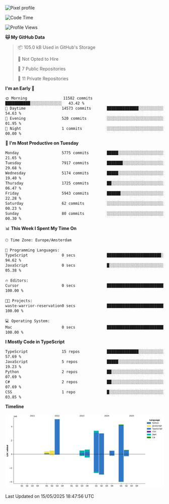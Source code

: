 ![Pixel profile](https://pixel-profile.vercel.app/api/github-stats?username=Atchferox&screen_effect=true&theme=rainbow
)


<!--START_SECTION:waka-->
![Code Time](http://img.shields.io/badge/Code%20Time-687%20hrs%2030%20mins-blue)

![Profile Views](http://img.shields.io/badge/Profile%20Views-0-blue)

**🐱 My GitHub Data** 

> 📦 105.0 kB Used in GitHub's Storage 
 > 
> 🚫 Not Opted to Hire
 > 
> 📜 7 Public Repositories 
 > 
> 🔑 11 Private Repositories 
 > 
**I'm an Early 🐤** 

```text
🌞 Morning                11582 commits       ███████████░░░░░░░░░░░░░░   43.42 % 
🌆 Daytime                14573 commits       ██████████████░░░░░░░░░░░   54.63 % 
🌃 Evening                520 commits         ░░░░░░░░░░░░░░░░░░░░░░░░░   01.95 % 
🌙 Night                  1 commits           ░░░░░░░░░░░░░░░░░░░░░░░░░   00.00 % 
```
📅 **I'm Most Productive on Tuesday** 

```text
Monday                   5775 commits        █████░░░░░░░░░░░░░░░░░░░░   21.65 % 
Tuesday                  7917 commits        ███████░░░░░░░░░░░░░░░░░░   29.68 % 
Wednesday                5174 commits        █████░░░░░░░░░░░░░░░░░░░░   19.40 % 
Thursday                 1725 commits        ██░░░░░░░░░░░░░░░░░░░░░░░   06.47 % 
Friday                   5943 commits        ██████░░░░░░░░░░░░░░░░░░░   22.28 % 
Saturday                 62 commits          ░░░░░░░░░░░░░░░░░░░░░░░░░   00.23 % 
Sunday                   80 commits          ░░░░░░░░░░░░░░░░░░░░░░░░░   00.30 % 
```


📊 **This Week I Spent My Time On** 

```text
🕑︎ Time Zone: Europe/Amsterdam

💬 Programming Languages: 
TypeScript               0 secs              ████████████████████████░   94.62 % 
JavaScript               0 secs              █░░░░░░░░░░░░░░░░░░░░░░░░   05.38 % 

🔥 Editors: 
Cursor                   0 secs              █████████████████████████   100.00 % 

🐱‍💻 Projects: 
waste-warrior-reservation0 secs              █████████████████████████   100.00 % 

💻 Operating System: 
Mac                      0 secs              █████████████████████████   100.00 % 
```

**I Mostly Code in TypeScript** 

```text
TypeScript               15 repos            ██████████████░░░░░░░░░░░   57.69 % 
JavaScript               5 repos             █████░░░░░░░░░░░░░░░░░░░░   19.23 % 
Python                   2 repos             ██░░░░░░░░░░░░░░░░░░░░░░░   07.69 % 
C#                       2 repos             ██░░░░░░░░░░░░░░░░░░░░░░░   07.69 % 
CSS                      1 repo              █░░░░░░░░░░░░░░░░░░░░░░░░   03.85 % 
```



**Timeline**

![Lines of Code chart](https://raw.githubusercontent.com/Atchferox/Atchferox/main/assets/bar_graph.png)


 Last Updated on 15/05/2025 18:47:56 UTC
<!--END_SECTION:waka-->
